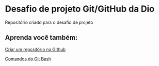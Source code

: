 # Desafio de projeto Git/GitHub da Dio 
Repositório criado para o desafio de projeto   

## Aprenda você também:

[Criar um repositório no Github](https://docs.github.com/pt/get-started/quickstart/create-a-repo)

[Comandos do Git Bash](https://comandosgit.github.io/)


